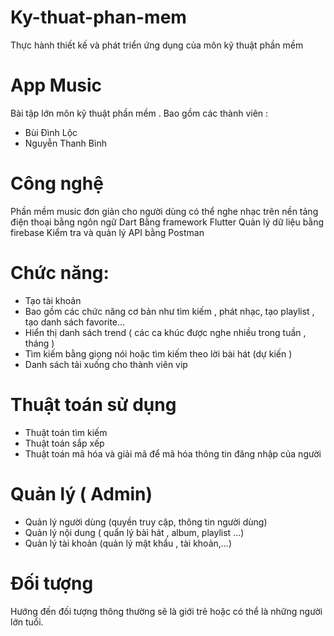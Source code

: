 # Ky-thuat-phan-mem
Thực hành thiết kế và phát triển ứng dụng của môn kỹ thuật phần mềm
# App Music
Bài tập lớn môn kỹ thuật phần mềm . Bao gồm các thành viên : 
- Bùi Đình Lộc
- Nguyễn Thanh Bình

# Công nghệ
Phần mềm music đơn giản cho người dùng có thể nghe nhạc trên nền tảng điện thoại bằng ngôn ngữ Dart 
Bằng framework Flutter 
Quản lý dữ liệu bằng firebase
Kiểm tra và quản lý API bằng Postman

# Chức năng: 
- Tạo tài khoản
- Bao gồm các chức năng cơ bản như tìm kiếm , phát nhạc, tạo playlist , tạo danh sách favorite...
- Hiển thị danh sách trend ( các ca khúc được nghe nhiều trong tuần , tháng )
- Tìm kiếm bằng giọng nói hoặc tìm kiếm theo lời bài hát (dự kiến )
- Danh sách tải xuống cho thành viên vip

# Thuật toán sử dụng 
- Thuật toán tìm kiếm
- Thuật toán sắp xếp
- Thuật toán mã hóa và giải mã để mã hóa thông tin đăng nhập của người

# Quản lý ( Admin)
- Quản lý người dùng (quyền truy cập, thông tin người dùng)
- Quản lý nội dung ( quẩn lý bài hát , album, playlist ...)
- Quản lý tài khoản (quản lý mật khẩu , tài khoản,...)

# Đối tượng 
Hướng đến đối tượng thông thường sẽ là giới trẻ hoặc có thể là những người lớn tuổi.

